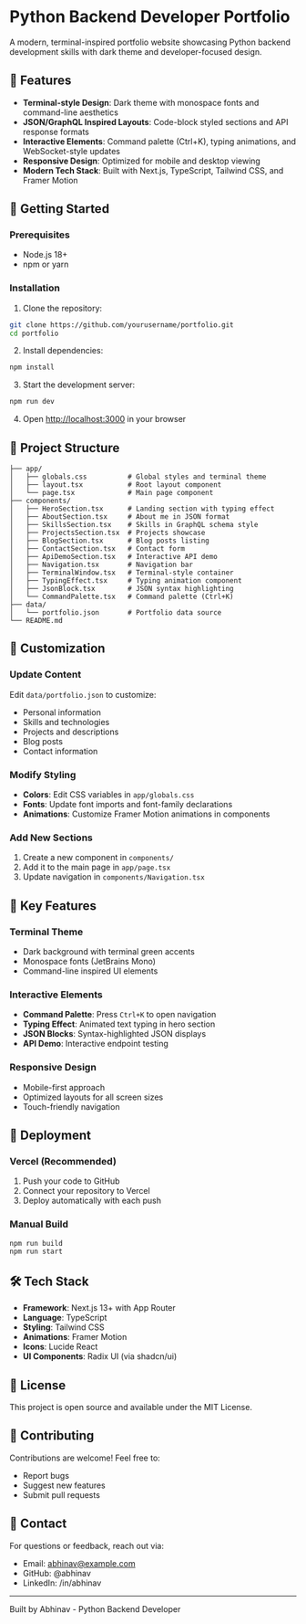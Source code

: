 # Python Backend Developer Portfolio

A modern, terminal-inspired portfolio website showcasing Python backend development skills with dark theme and developer-focused design.

## 🎯 Features

- **Terminal-style Design**: Dark theme with monospace fonts and command-line aesthetics
- **JSON/GraphQL Inspired Layouts**: Code-block styled sections and API response formats
- **Interactive Elements**: Command palette (Ctrl+K), typing animations, and WebSocket-style updates
- **Responsive Design**: Optimized for mobile and desktop viewing
- **Modern Tech Stack**: Built with Next.js, TypeScript, Tailwind CSS, and Framer Motion

## 🚀 Getting Started

### Prerequisites
- Node.js 18+ 
- npm or yarn

### Installation

1. Clone the repository:
```bash
git clone https://github.com/yourusername/portfolio.git
cd portfolio
```

2. Install dependencies:
```bash
npm install
```

3. Start the development server:
```bash
npm run dev
```

4. Open [http://localhost:3000](http://localhost:3000) in your browser

## 📁 Project Structure

```
├── app/
│   ├── globals.css          # Global styles and terminal theme
│   ├── layout.tsx           # Root layout component
│   └── page.tsx             # Main page component
├── components/
│   ├── HeroSection.tsx      # Landing section with typing effect
│   ├── AboutSection.tsx     # About me in JSON format
│   ├── SkillsSection.tsx    # Skills in GraphQL schema style
│   ├── ProjectsSection.tsx  # Projects showcase
│   ├── BlogSection.tsx      # Blog posts listing
│   ├── ContactSection.tsx   # Contact form
│   ├── ApiDemoSection.tsx   # Interactive API demo
│   ├── Navigation.tsx       # Navigation bar
│   ├── TerminalWindow.tsx   # Terminal-style container
│   ├── TypingEffect.tsx     # Typing animation component
│   ├── JsonBlock.tsx        # JSON syntax highlighting
│   └── CommandPalette.tsx   # Command palette (Ctrl+K)
├── data/
│   └── portfolio.json       # Portfolio data source
└── README.md
```

## 🎨 Customization

### Update Content
Edit `data/portfolio.json` to customize:
- Personal information
- Skills and technologies
- Projects and descriptions
- Blog posts
- Contact information

### Modify Styling
- **Colors**: Edit CSS variables in `app/globals.css`
- **Fonts**: Update font imports and font-family declarations
- **Animations**: Customize Framer Motion animations in components

### Add New Sections
1. Create a new component in `components/`
2. Add it to the main page in `app/page.tsx`
3. Update navigation in `components/Navigation.tsx`

## 🔧 Key Features

### Terminal Theme
- Dark background with terminal green accents
- Monospace fonts (JetBrains Mono)
- Command-line inspired UI elements

### Interactive Elements
- **Command Palette**: Press `Ctrl+K` to open navigation
- **Typing Effect**: Animated text typing in hero section
- **JSON Blocks**: Syntax-highlighted JSON displays
- **API Demo**: Interactive endpoint testing

### Responsive Design
- Mobile-first approach
- Optimized layouts for all screen sizes
- Touch-friendly navigation

## 🚀 Deployment

### Vercel (Recommended)
1. Push your code to GitHub
2. Connect your repository to Vercel
3. Deploy automatically with each push

### Manual Build
```bash
npm run build
npm run start
```

## 🛠️ Tech Stack

- **Framework**: Next.js 13+ with App Router
- **Language**: TypeScript
- **Styling**: Tailwind CSS
- **Animations**: Framer Motion
- **Icons**: Lucide React
- **UI Components**: Radix UI (via shadcn/ui)

## 📝 License

This project is open source and available under the MIT License.

## 🤝 Contributing

Contributions are welcome! Feel free to:
- Report bugs
- Suggest new features
- Submit pull requests

## 📧 Contact

For questions or feedback, reach out via:
- Email: abhinav@example.com
- GitHub: @abhinav
- LinkedIn: /in/abhinav

---

Built by Abhinav - Python Backend Developer
